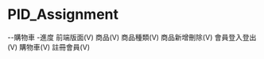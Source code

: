# PID_Assignment
--購物車
-進度 前端版面(V)
      商品(V)
      商品種類(V)
      商品新增刪除(V)
      會員登入登出(V)
      購物車(V)
      註冊會員(V)
